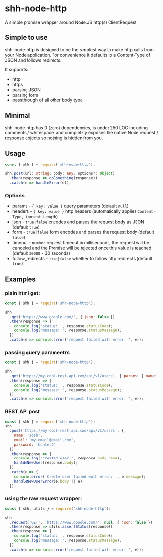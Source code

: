 # shh-node-http

A simple promise wrapper around Node.JS http(s) ClientRequest

## Simple to use

shh-node-http is designed to be the simplest way to make http calls from your Node application. For convenience it defaults to a Content-Type of JSON and follows redirects.

It supports:

- http
- https
- parsing JSON
- parsing form
- passthrough of all other body type

## Minimal

shh-node-http has 0 (zero) dependencies, is under 250 LOC including comments / whitespace, and completely exposes the native Node request / response objects so nothing is hidden from you.

## Usage

```ts
const { shh } = require('shh-node-http');

shh.post(url: string, body: any, options?: Object)
  .then(response => doSomething(response))
  .catch(e => handleError(e));
```

### Options

- params - `{ key: value }` query parameters (default `null`)
- headers - `{ key: value }` http headers (automatically applies `Content-Type, Content-Length`)
- json - `true|false` encodes and parses the request body as JSON (default `true`)
- form - `true|false` form encodes and parses the request body (default `false`)
- timeout - `number` request timeout in milliseconds, the request will be canceled and the Promise will be rejected once this value is reached (default `30000` - 30 seconds)
- follow_redirects - `true|false` whether to follow http redirects (default `true`)

## Examples

### plain html get:

```js
const { shh } = require('shh-node-http');

shh
  .get('https://www.google.com/', { json: false })
  .then(response => {
    console.log('status: ', response.statusCode);
    console.log('message: ', response.statusMessage);
  })
  .catch(e => console.error('request failed with error: ', e));
```

### passing query parameetrs

```js
const { shh } = require('shh-node-http');

shh
  .get('https://my-cool-rest-api.com/api/v1/users', { params: { name: 'Bob' } })
  .then(response => {
    console.log('status: ', response.statusCode);
    console.log('message: ', response.statusMessage);
  })
  .catch(e => console.error('request failed with error: ', e));
```

### REST API post

```js
const { shh } = require('shh-node-http');
shh
  .post('https://my-cool-rest-api.com/api/v1/users', {
    name: 'Josh',
    email: 'my-email@email.com',
    password: 'hunter2'
  })
  .then(response => {
    console.log('Created user ', response.body.name);
    hanldeNewUser(response.body);
  })
  .catch(e => {
    console.error('Create user failed woth error: ', e.message);
    handleNewUserError(e.body || e);
  });
```

### using the raw request wrapper:

```js
const { shh, utils } = require('shh-node-http');

shh
  .request('GET', 'https://www.google.com/', null, { json: false })
  .then(response => utils.assertStatus(response))
  .then(response => {
    console.log('status: ', response.statusCode);
    console.log('message: ', response.statusMessage);
  })
  .catch(e => console.error('request failed with error: ', e));
```
